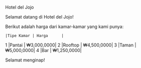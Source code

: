 Hotel del Jojo

Selamat datang di Hotel del Jojo!

Berikut adalah harga dari kamar-kamar yang kami punya:

    |Tipe Kamar | Harga      |
1   |Pantai     | ₩3,000,0000|
2   |Rooftop    | ₩4,500,0000|
3   |Taman      | ₩5,000,0000|
4   |Bar        | ₩1,250,0000|

Selamat menginap!